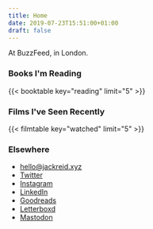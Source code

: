 ```yaml
---
title: Home
date: 2019-07-23T15:51:00+01:00
draft: false
---
```


At BuzzFeed, in London.

### Books I'm Reading
{{< booktable key="reading" limit="5" >}}

### Films I've Seen Recently
{{< filmtable key="watched" limit="5" >}}

### Elsewhere
<ul>
  <li><a rel="me" href="mailto:hello@jackreid.xyz">hello@jackreid.xyz</a></li>
  <li><a rel="me" href="https://twitter.com/jackreid">Twitter</a></li>
  <li><a rel="me" href="https://instagram.com/jackwreid">Instagram</a></li>
  <li><a rel="me" href="https://linkedin.com/in/jackwreid">LinkedIn</a></li>
  <li><a rel="me" href="https://goodreads.com/user/show/54047855-jack-reid">Goodreads</a></li>
  <li><a rel="me" href="https://letterboxd.com/jackreid">Letterboxd</a></li>
  <li><a rel="me" href="https://mastodon.social/@jackreid">Mastodon</a></li>
</ul>

